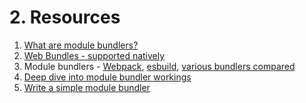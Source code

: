# 2. Resources

1. [What are module bundlers?](https://youtu.be/5IG4UmULyoA)
2. [Web Bundles - supported natively](https://web.dev/web-bundles/)
3. Module bundlers - [Webpack](https://en.wikipedia.org/wiki/Webpack), [esbuild](https://news.ycombinator.com/item?id=26154509), [various bundlers compared](https://snipcart.com/blog/javascript-module-bundler)
4. [Deep dive into module bundler workings](https://github.com/iggredible/bandler)
5. [Write a simple module bundler](https://lihautan.com/what-is-module-bundler-and-how-does-it-work/)
